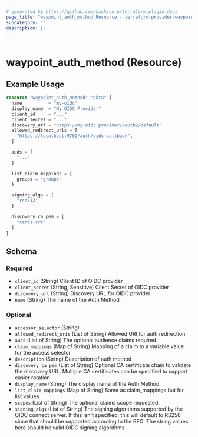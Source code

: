 ```yaml
---
# generated by https://github.com/hashicorp/terraform-plugin-docs
page_title: "waypoint_auth_method Resource - terraform-provider-waypoint"
subcategory: ""
description: |-
  
---
```


# waypoint_auth_method (Resource)



## Example Usage

```terraform
resource "waypoint_auth_method" "okta" {
  name          = "my-oidc"
  display_name  = "My OIDC Provider"
  client_id     = "..."
  client_secret = "..."
  discovery_url = "https://my-oidc.provider/oauth2/default"
  allowed_redirect_urls = [
    "https://localhost:9702/auth/oidc-callback",
  ]

  auds = [
    "..."
  ]

  list_claim_mappings = {
    groups = "groups"
  }

  signing_algs = [
    "rsa512"
  ]

  discovery_ca_pem = [
    "cert1.crt"
  ]
}
```

<!-- schema generated by tfplugindocs -->
## Schema

### Required

- `client_id` (String) Client ID of OIDC provider
- `client_secret` (String, Sensitive) Client Secret of OIDC provider
- `discovery_url` (String) Discovery URL for OIDC provider
- `name` (String) The name of the Auth Method

### Optional

- `accessor_selector` (String)
- `allowed_redirect_uris` (List of String) Allowed URI for auth redirection.
- `auds` (List of String) The optional audience claims required
- `claim_mappings` (Map of String) Mapping of a claim to a variable value for the access selector
- `description` (String) Description of auth method
- `discovery_ca_pem` (List of String) Optional CA certificate chain to validate the discovery URL. Multiple CA certificates can be specified to support easier rotation
- `display_name` (String) The display name of the Auth Method
- `list_claim_mappings` (Map of String) Same as claim_mappings but for list values
- `scopes` (List of String) The optional claims scope requested.
- `signing_algs` (List of String) The signing algorithms supported by the OIDC connect server. If this isn't specified, this will default to RS256 since that should be supported according to the RFC. The string values here should be valid OIDC signing algorithms


